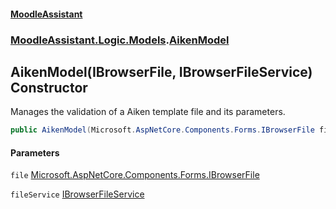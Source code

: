 #### [MoodleAssistant](index.md 'index')
### [MoodleAssistant.Logic.Models](MoodleAssistant.Logic.Models.md 'MoodleAssistant.Logic.Models').[AikenModel](MoodleAssistant.Logic.Models.AikenModel.md 'MoodleAssistant.Logic.Models.AikenModel')

## AikenModel(IBrowserFile, IBrowserFileService) Constructor

Manages the validation of a Aiken template file and its parameters.

```csharp
public AikenModel(Microsoft.AspNetCore.Components.Forms.IBrowserFile file, MoodleAssistant.Services.IBrowserFileService fileService);
```
#### Parameters

<a name='MoodleAssistant.Logic.Models.AikenModel.AikenModel(Microsoft.AspNetCore.Components.Forms.IBrowserFile,MoodleAssistant.Services.IBrowserFileService).file'></a>

`file` [Microsoft.AspNetCore.Components.Forms.IBrowserFile](https://docs.microsoft.com/en-us/dotnet/api/Microsoft.AspNetCore.Components.Forms.IBrowserFile 'Microsoft.AspNetCore.Components.Forms.IBrowserFile')

<a name='MoodleAssistant.Logic.Models.AikenModel.AikenModel(Microsoft.AspNetCore.Components.Forms.IBrowserFile,MoodleAssistant.Services.IBrowserFileService).fileService'></a>

`fileService` [IBrowserFileService](MoodleAssistant.Services.IBrowserFileService.md 'MoodleAssistant.Services.IBrowserFileService')